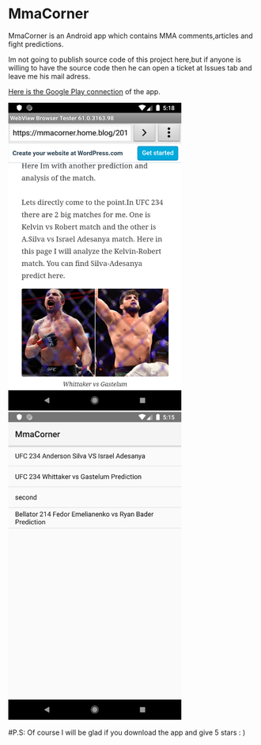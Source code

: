 # MmaCorner

MmaCorner is an Android app which contains MMA comments,articles and fight predictions.

Im not going to publish source code of this project here,but if anyone is willing to have the source code then he can open a ticket at Issues tab and leave me his mail adress.

  [Here is the Google Play connection](https://play.google.com/store/apps/details?id=com.metalsoft.mmacorner)  of the app.


<img src="/Second.png"  width= "350">

<img src="/First.png"  width= "350">

#P.S: Of course I will be glad if you download the app and give 5 stars  : )


